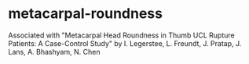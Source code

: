 # metacarpal-roundness
 Associated with "Metacarpal Head Roundness in Thumb UCL Rupture Patients: A Case-Control Study" by I. Legerstee, L. Freundt, J. Pratap, J. Lans, A. Bhashyam, N. Chen

